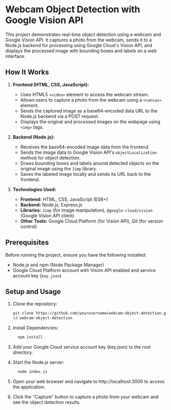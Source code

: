 # Webcam Object Detection with Google Vision API

This project demonstrates real-time object detection using a webcam and Google Vision API. It captures a photo from the webcam, sends it to a Node.js backend for processing using Google Cloud's Vision API, and displays the processed image with bounding boxes and labels on a web interface.

## How It Works

1. **Frontend (HTML, CSS, JavaScript):**

   - Uses HTML5 `<video>` element to access the webcam stream.
   - Allows users to capture a photo from the webcam using a `<canvas>` element.
   - Sends the captured image as a base64-encoded data URL to the Node.js backend via a POST request.
   - Displays the original and processed images on the webpage using `<img>` tags.

2. **Backend (Node.js):**

   - Receives the base64-encoded image data from the frontend.
   - Sends the image data to Google Vision API's `objectLocalization` method for object detection.
   - Draws bounding boxes and labels around detected objects on the original image using the `Jimp` library.
   - Saves the labeled image locally and sends its URL back to the frontend.

3. **Technologies Used:**
   - **Frontend:** HTML, CSS, JavaScript (ES6+)
   - **Backend:** Node.js, Express.js
   - **Libraries:** `Jimp` (for image manipulation), `@google-cloud/vision` (Google Vision API client)
   - **Other Tools:** Google Cloud Platform (for Vision API), Git (for version control)

## Prerequisites

Before running the project, ensure you have the following installed:

- Node.js and npm (Node Package Manager)
- Google Cloud Platform account with Vision API enabled and service account key (`key.json`)

## Setup and Usage

1. Clone the repository:

    ```bash
    git clone https://github.com/yourusername/webcam-object-detection.git
    cd webcam-object-detection
    ```

2. Install Dependencies:

    ```bash
      npm install
    ```

3. Add your Google Cloud service account key (key.json) to the root directory.

4. Start the Node.js server:
   ```bash
     node index.js
   ```
5. Open your web browser and navigate to http://localhost:3000 to access the application.

6. Click the "Capture" button to capture a photo from your webcam and see the object detection results.